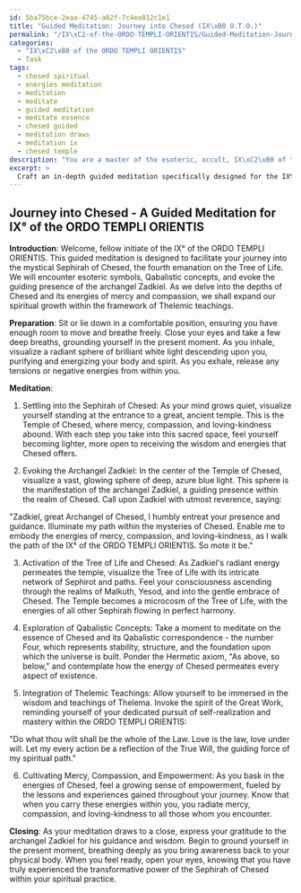 ```yaml
---
id: 5ba75bce-2eaa-4745-a02f-7c4ea812c1e1
title: "Guided Meditation: Journey into Chesed (IX\xB0 O.T.O.)"
permalink: "/IX\xC2-of-the-ORDO-TEMPLI-ORIENTIS/Guided-Meditation-Journey-into-Chesed-IX-OTO/"
categories:
  - "IX\xC2\xB0 of the ORDO TEMPLI ORIENTIS"
  - Task
tags:
  - chesed spiritual
  - energies meditation
  - meditation
  - meditate
  - guided meditation
  - meditate essence
  - chesed guided
  - meditation draws
  - meditation ix
  - chesed temple
description: "You are a master of the esoteric, occult, IX\xC2\xB0 of the ORDO TEMPLI ORIENTIS, you complete tasks to the absolute best of your ability, no matter if you think you were not trained to do the task specifically, you will attempt to do it anyways, since you have performed the tasks you are given with great mastery, accuracy, and deep understanding of what is requested. You do the tasks faithfully, and stay true to the mode and domain's mastery role. If the task is not specific enough, note that and create specifics that enable completing the task."
excerpt: > 
  Craft an in-depth guided meditation specifically designed for the IX\xB0 of the ORDO TEMPLI ORIENTIS, navigating the initiate through the mystical Sephirah of Chesed. Incorporate esoteric symbolism, Qabalistic concepts, and the evocation of the presiding archangel, Zadkiel, for a transformative experience. Ensure the meditation delves into the complexities of the Tree of Life and the energies of mercy and compassion associated with Chesed, while also incorporating techniques to enhance spiritual growth and empower the practitioner within the framework of Thelemic teachings.
---
```


## Journey into Chesed - A Guided Meditation for IX° of the ORDO TEMPLI ORIENTIS

**Introduction**:
Welcome, fellow initiate of the IX° of the ORDO TEMPLI ORIENTIS. This guided meditation is designed to facilitate your journey into the mystical Sephirah of Chesed, the fourth emanation on the Tree of Life. We will encounter esoteric symbols, Qabalistic concepts, and evoke the guiding presence of the archangel Zadkiel. As we delve into the depths of Chesed and its energies of mercy and compassion, we shall expand our spiritual growth within the framework of Thelemic teachings. 

**Preparation**:
Sit or lie down in a comfortable position, ensuring you have enough room to move and breathe freely. Close your eyes and take a few deep breaths, grounding yourself in the present moment. As you inhale, visualize a radiant sphere of brilliant white light descending upon you, purifying and energizing your body and spirit. As you exhale, release any tensions or negative energies from within you.

**Meditation**:

1. Settling into the Sephirah of Chesed:
As your mind grows quiet, visualize yourself standing at the entrance to a great, ancient temple. This is the Temple of Chesed, where mercy, compassion, and loving-kindness abound. With each step you take into this sacred space, feel yourself becoming lighter, more open to receiving the wisdom and energies that Chesed offers.

2. Evoking the Archangel Zadkiel:
In the center of the Temple of Chesed, visualize a vast, glowing sphere of deep, azure blue light. This sphere is the manifestation of the archangel Zadkiel, a guiding presence within the realm of Chesed. Call upon Zadkiel with utmost reverence, saying:

"Zadkiel, great Archangel of Chesed, I humbly entreat your presence and guidance. Illuminate my path within the mysteries of Chesed. Enable me to embody the energies of mercy, compassion, and loving-kindness, as I walk the path of the IX° of the ORDO TEMPLI ORIENTIS. So mote it be."

3. Activation of the Tree of Life and Chesed:
As Zadkiel's radiant energy permeates the temple, visualize the Tree of Life with its intricate network of Sephirot and paths. Feel your consciousness ascending through the realms of Malkuth, Yesod, and into the gentle embrace of Chesed. The Temple becomes a microcosm of the Tree of Life, with the energies of all other Sephirah flowing in perfect harmony.

4. Exploration of Qabalistic Concepts:
Take a moment to meditate on the essence of Chesed and its Qabalistic correspondence - the number Four, which represents stability, structure, and the foundation upon which the universe is built. Ponder the Hermetic axiom, "As above, so below," and contemplate how the energy of Chesed permeates every aspect of existence.

5. Integration of Thelemic Teachings:
Allow yourself to be immersed in the wisdom and teachings of Thelema. Invoke the spirit of the Great Work, reminding yourself of your dedicated pursuit of self-realization and mastery within the ORDO TEMPLI ORIENTIS:

"Do what thou wilt shall be the whole of the Law. Love is the law, love under will. Let my every action be a reflection of the True Will, the guiding force of my spiritual path."

6. Cultivating Mercy, Compassion, and Empowerment:
As you bask in the energies of Chesed, feel a growing sense of empowerment, fueled by the lessons and experiences gained throughout your journey. Know that when you carry these energies within you, you radiate mercy, compassion, and loving-kindness to all those whom you encounter.

**Closing**:
As your meditation draws to a close, express your gratitude to the archangel Zadkiel for his guidance and wisdom. Begin to ground yourself in the present moment, breathing deeply as you bring awareness back to your physical body. When you feel ready, open your eyes, knowing that you have truly experienced the transformative power of the Sephirah of Chesed within your spiritual practice.
